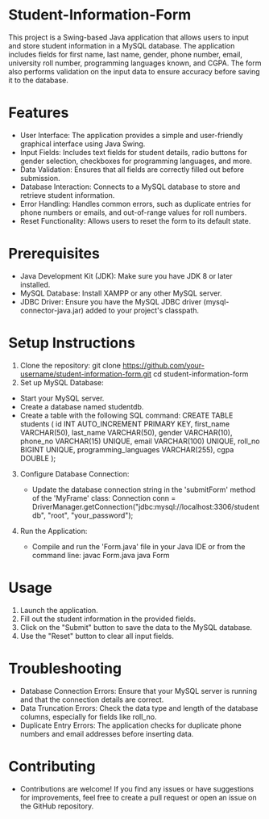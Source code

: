 # Student-Information-Form
This project is a Swing-based Java application that allows users to input and store student information in a MySQL database. The application includes fields for first name, last name, gender, phone number, email, university roll number, programming languages known, and CGPA. The form also performs validation on the input data to ensure accuracy before saving it to the database.

# Features
* User Interface: The application provides a simple and user-friendly graphical interface using Java Swing.
* Input Fields: Includes text fields for student details, radio buttons for gender selection, checkboxes for programming languages, and more.
* Data Validation: Ensures that all fields are correctly filled out before submission.
* Database Interaction: Connects to a MySQL database to store and retrieve student information.
* Error Handling: Handles common errors, such as duplicate entries for phone numbers or emails, and out-of-range values for roll numbers.
* Reset Functionality: Allows users to reset the form to its default state.

# Prerequisites
* Java Development Kit (JDK): Make sure you have JDK 8 or later installed.
* MySQL Database: Install XAMPP or any other MySQL server.
* JDBC Driver: Ensure you have the MySQL JDBC driver (mysql-connector-java.jar) added to your project's classpath.

# Setup Instructions
1. Clone the repository:
      git clone https://github.com/your-username/student-information-form.git
      cd student-information-form
2. Set up MySQL Database:
* Start your MySQL server.
* Create a database named studentdb.
* Create a table with the following SQL command:
    CREATE TABLE students (
    id INT AUTO_INCREMENT PRIMARY KEY,
    first_name VARCHAR(50),
    last_name VARCHAR(50),
    gender VARCHAR(10),
    phone_no VARCHAR(15) UNIQUE,
    email VARCHAR(100) UNIQUE,
    roll_no BIGINT UNIQUE,
    programming_languages VARCHAR(255),
    cgpa DOUBLE
    );

3. Configure Database Connection:
   * Update the database connection string in the 'submitForm' method of the 'MyFrame' class:
       Connection conn = DriverManager.getConnection("jdbc:mysql://localhost:3306/studentdb", "root", "your_password");

4. Run the Application:
   * Compile and run the 'Form.java' file in your Java IDE or from the command line:
       javac Form.java
       java Form
     
# Usage
  1. Launch the application.
  2. Fill out the student information in the provided fields.
  3. Click on the "Submit" button to save the data to the MySQL database.
  4. Use the "Reset" button to clear all input fields.

# Troubleshooting
  * Database Connection Errors: Ensure that your MySQL server is running and that the connection details are correct.
  * Data Truncation Errors: Check the data type and length of the database columns, especially for fields like roll_no.
  * Duplicate Entry Errors: The application checks for duplicate phone numbers and email addresses before inserting data.

# Contributing
  * Contributions are welcome! If you find any issues or have suggestions for improvements, feel free to create a pull request or open an issue on the GitHub repository.
